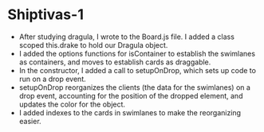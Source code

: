 # Shiptivas-1

- After studying dragula, I wrote to the Board.js file. I added a class scoped this.drake to hold our Dragula object.
- I added the options functions for isContainer to establish the swimlanes as containers, and moves to establish cards as draggable.
- In the constructor, I added a call to setupOnDrop, which sets up code to run on a drop event.
- setupOnDrop reorganizes the clients (the data for the swimlanes) on a drop event, accounting for the position of the dropped element, and updates the color for the object.
- I added indexes to the cards in swimlanes to make the reorganizing easier.
